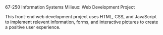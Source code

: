 67-250 Information Systems Milieux: Web Development Project

This front-end web development project uses HTML, CSS, and JavaScript to implement relevent information, forms, and interactive pictures to create a positive user experience.
